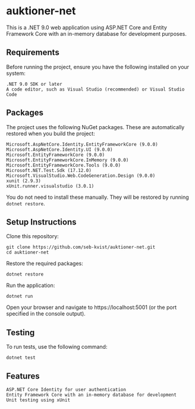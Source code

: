 # auktioner-net
This is a .NET 9.0 web application using ASP.NET Core and Entity Framework Core with an in-memory database for development purposes.

## Requirements

Before running the project, ensure you have the following installed on your system:

    .NET 9.0 SDK or later
    A code editor, such as Visual Studio (recommended) or Visual Studio Code

## Packages

The project uses the following NuGet packages. These are automatically restored when you build the project:

    Microsoft.AspNetCore.Identity.EntityFrameworkCore (9.0.0)
    Microsoft.AspNetCore.Identity.UI (9.0.0)
    Microsoft.EntityFrameworkCore (9.0.0)
    Microsoft.EntityFrameworkCore.InMemory (9.0.0)
    Microsoft.EntityFrameworkCore.Tools (9.0.0)
    Microsoft.NET.Test.Sdk (17.12.0)
    Microsoft.VisualStudio.Web.CodeGeneration.Design (9.0.0)
    xunit (2.9.3)
    xUnit.runner.visualstudio (3.0.1)

You do not need to install these manually. They will be restored by running `dotnet restore`.

## Setup Instructions

Clone this repository:

    git clone https://github.com/seb-kvist/auktioner-net.git
    cd auktioner-net

Restore the required packages:

    dotnet restore

Run the application:

    dotnet run

Open your browser and navigate to https://localhost:5001 (or the port specified in the console output).

## Testing

To run tests, use the following command:

    dotnet test

## Features

    ASP.NET Core Identity for user authentication
    Entity Framework Core with an in-memory database for development
    Unit testing using xUnit
